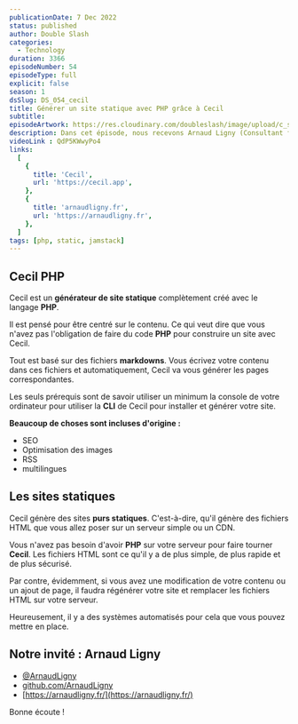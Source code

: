 ```yaml
---
publicationDate: 7 Dec 2022
status: published
author: Double Slash
categories:
  - Technology
duration: 3366
episodeNumber: 54
episodeType: full
explicit: false
season: 1
dsSlug: DS_054_cecil
title: Générer un site statique avec PHP grâce à Cecil
subtitle:
episodeArtwork: https://res.cloudinary.com/doubleslash/image/upload/c_scale,w_400/v1670322954/episode/54-artwork_xw7clo.png
description: Dans cet épisode, nous recevons Arnaud Ligny (Consultant fonctionnel & technique web, expert e-commerce), pour parler de Cecil, le générateur de site statique. Nous évoquerons aussi le langage PHP, l'évolution et quel est le niveau de maturité aujourd'hui de ce langage qui arrive à sa version 8.2.
videoLink : QdP5KWwyPo4
links:
  [
    {
      title: 'Cecil',
      url: 'https://cecil.app',
    },
    {
      title: 'arnaudligny.fr',
      url: 'https://arnaudligny.fr',
    },
  ]
tags: [php, static, jamstack]
---
```


## Cecil PHP

Cecil est un **générateur de site statique** complètement créé avec le langage **PHP**.

Il est pensé pour être centré sur le contenu. Ce qui veut dire que vous n'avez pas l'obligation de faire du code **PHP** pour construire un site avec Cecil.

Tout est basé sur des fichiers **markdowns**. Vous écrivez votre contenu dans ces fichiers et automatiquement, Cecil va vous générer les pages correspondantes.

Les seuls prérequis sont de savoir utiliser un minimum la console de votre ordinateur pour utiliser la **CLI** de Cecil pour installer et générer votre site.

**Beaucoup de choses sont incluses d'origine :**

- SEO
- Optimisation des images
- RSS
- multilingues

## Les sites statiques

Cecil génère des sites **purs statiques**. C'est-à-dire, qu'il génère des fichiers HTML que vous allez poser sur un serveur simple ou un CDN.

Vous n'avez pas besoin d'avoir **PHP** sur votre serveur pour faire tourner **Cecil**.
Les fichiers HTML sont ce qu'il y a de plus simple, de plus rapide et de plus sécurisé.

Par contre, évidemment, si vous avez une modification de votre contenu ou un ajout de page, il faudra régénérer votre site et remplacer les fichiers HTML sur votre serveur.

Heureusement, il y a des systèmes automatisés pour cela que vous pouvez mettre en place.


## Notre invité : Arnaud Ligny

- [@ArnaudLigny](https://twitter.com/ArnaudLigny)
- [github.com/ArnaudLigny](https://github.com/ArnaudLigny)
- [https://arnaudligny.fr/](https://arnaudligny.fr/)

Bonne écoute !




